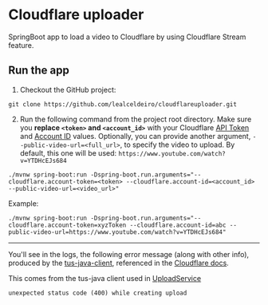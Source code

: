 # Cloudflare uploader
SpringBoot app to load a video to Cloudflare by using Cloudflare Stream feature.

## Run the app

1) Checkout the GitHub project:
```
git clone https://github.com/lealceldeiro/cloudflareuploader.git
```

2) Run the following command from the project root directory. Make sure you **replace `<token>` and `<account_id>`**
with your Cloudflare [API Token](https://developers.cloudflare.com/fundamentals/api/get-started/create-token/) and
[Account ID](https://developers.cloudflare.com/fundamentals/get-started/basic-tasks/find-account-and-zone-ids/)
values. Optionally, you can provide another argument, `--public-video-url=<full_url>`, to specify the video to upload.
By default, this one will be used: `https://www.youtube.com/watch?v=YTDHcEJs684`

```shell
./mvnw spring-boot:run -Dspring-boot.run.arguments="--cloudflare.account-token=<token> --cloudflare.account-id=<account_id> --public-video-url=<video_url>"
```

Example:

```shell
./mvnw spring-boot:run -Dspring-boot.run.arguments="--cloudflare.account-token=xyzToken --cloudflare.account-id=abc --public-video-url=https://www.youtube.com/watch?v=YTDHcEJs684"
```

---

You'll see in the logs, the following error message (along with other info), produced by the
[tus-java-client](https://github.com/tus/tus-java-client), referenced in the
[Cloudflare docs](https://developers.cloudflare.com/stream/uploading-videos/upload-video-file/#what-is-tus).

This comes from the tus-java client used in [UploadService](https://github.com/lealceldeiro/cloudflareuploader/blob/main/src/main/java/cloudflare/uploader/video/UploadService.java#L56)

```text
unexpected status code (400) while creating upload
```

